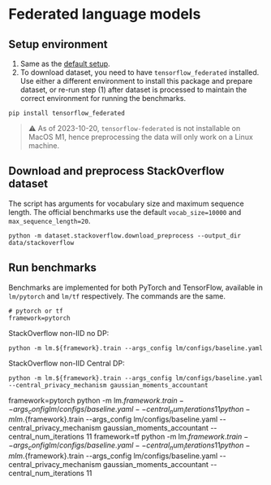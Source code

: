# Federated language models

## Setup environment

1. Same as the [default setup](../README.md).
2. To download dataset, you need to have `tensorflow_federated` installed. Use either a different environment to install this package and prepare dataset, or re-run step (1) after dataset is processed to maintain the correct environment for running the benchmarks.
```
pip install tensorflow_federated
```

> :warning: As of 2023-10-20, `tensorflow-federated` is not installable on MacOS M1, hence preprocessing the data will only work on a Linux machine.

## Download and preprocess StackOverflow dataset

The script has arguments for vocabulary size and maximum sequence length.
The official benchmarks use the default `vocab_size=10000` and `max_sequence_length=20`.

```
python -m dataset.stackoverflow.download_preprocess --output_dir data/stackoverflow
```

## Run benchmarks

Benchmarks are implemented for both PyTorch and TensorFlow, available in `lm/pytorch` and `lm/tf` respectively. The commands are the same.

```
# pytorch or tf
framework=pytorch
```

StackOverflow non-IID no DP:
```
python -m lm.${framework}.train --args_config lm/configs/baseline.yaml
```

StackOverflow non-IID Central DP:
```
python -m lm.${framework}.train --args_config lm/configs/baseline.yaml --central_privacy_mechanism gaussian_moments_accountant
```


framework=pytorch
python -m lm.${framework}.train --args_config lm/configs/baseline.yaml --central_num_iterations 11
python -m lm.${framework}.train --args_config lm/configs/baseline.yaml --central_privacy_mechanism gaussian_moments_accountant  --central_num_iterations 11
framework=tf
python -m lm.${framework}.train --args_config lm/configs/baseline.yaml --central_num_iterations 11
python -m lm.${framework}.train --args_config lm/configs/baseline.yaml --central_privacy_mechanism gaussian_moments_accountant  --central_num_iterations 11
